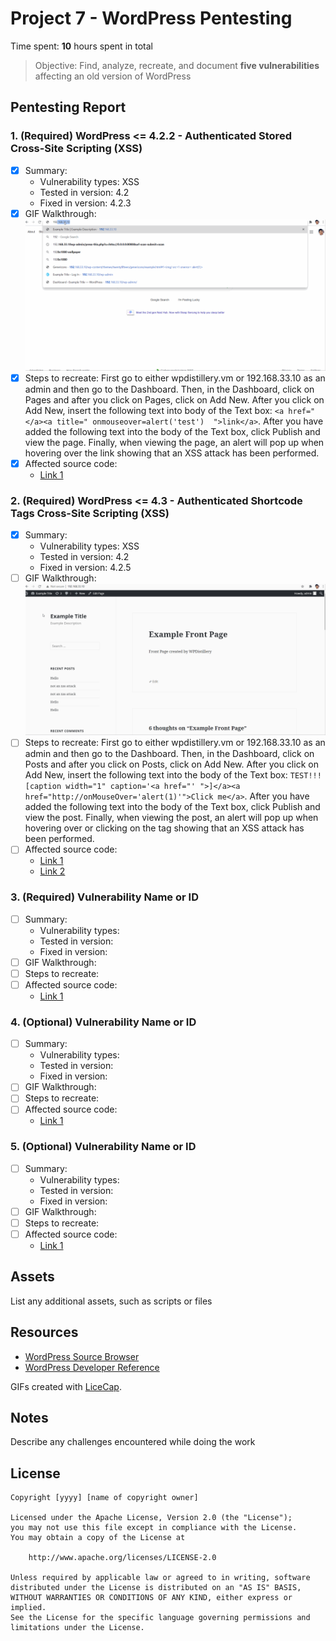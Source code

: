 # Project 7 - WordPress Pentesting

Time spent: **10** hours spent in total

> Objective: Find, analyze, recreate, and document **five vulnerabilities** affecting an old version of WordPress

## Pentesting Report

### 1. (Required) WordPress <= 4.2.2 - Authenticated Stored Cross-Site Scripting (XSS)
  - [X] Summary: 
    - Vulnerability types: XSS
    - Tested in version: 4.2
    - Fixed in version: 4.2.3
  - [X] GIF Walkthrough: <img src="WordPress Exploit 1.gif" alt="WordPress Exploit 1">
  - [X] Steps to recreate: First go to either wpdistillery.vm or 192.168.33.10 as an admin and then go to the Dashboard. Then, in the Dashboard, click on Pages and after you click on Pages, click on Add New. After you click on Add New, insert the following text into body of the Text box: `<a href="</a><a title=" onmouseover=alert('test')  ">link</a>`. After you have added the following text into the body of the Text box, click Publish and view the page. Finally, when viewing the page, an alert will pop up when hovering over the link showing that an XSS attack has been performed.
  - [X] Affected source code: 
    - [Link 1](https://klikki.fi/adv/wordpress3.html)
### 2. (Required) WordPress <= 4.3 - Authenticated Shortcode Tags Cross-Site Scripting (XSS)
  - [X] Summary: 
    - Vulnerability types: XSS
    - Tested in version: 4.2
    - Fixed in version: 4.2.5
  - [ ] GIF Walkthrough: <img src="WordPress Exploit 2.gif" alt="WordPress Exploit 2">
  - [ ] Steps to recreate: First go to either wpdistillery.vm or 192.168.33.10 as an admin and then go to the Dashboard. Then, in the Dashboard, click on Posts and after you click on Posts, click on Add New. After you click on Add New, insert the following text into the body of the Text box: `TEST!!![caption width="1" caption='<a href="' ">]</a><a href="http://onMouseOver='alert(1)'">Click me</a>`. After you have added the following text into the body of the Text box, click Publish and view the post. Finally, when viewing the post, an alert will pop up when hovering over or clicking on the tag showing that an XSS attack has been performed.
  - [ ] Affected source code:
    - [Link 1](https://blog.checkpoint.com/2015/09/15/finding-vulnerabilities-in-core-wordpress-a-bug-hunters-trilogy-part-iii-ultimatum/)
    - [Link 2](https://blog.knownsec.com/2015/09/wordpress-vulnerability-analysis-cve-2015-5714-cve-2015-5715/)
### 3. (Required) Vulnerability Name or ID
  - [ ] Summary: 
    - Vulnerability types:
    - Tested in version:
    - Fixed in version: 
  - [ ] GIF Walkthrough: 
  - [ ] Steps to recreate: 
  - [ ] Affected source code:
    - [Link 1](https://core.trac.wordpress.org/browser/tags/version/src/source_file.php)
### 4. (Optional) Vulnerability Name or ID
  - [ ] Summary: 
    - Vulnerability types:
    - Tested in version:
    - Fixed in version: 
  - [ ] GIF Walkthrough: 
  - [ ] Steps to recreate: 
  - [ ] Affected source code:
    - [Link 1](https://core.trac.wordpress.org/browser/tags/version/src/source_file.php)
### 5. (Optional) Vulnerability Name or ID
  - [ ] Summary: 
    - Vulnerability types:
    - Tested in version:
    - Fixed in version: 
  - [ ] GIF Walkthrough: 
  - [ ] Steps to recreate: 
  - [ ] Affected source code:
    - [Link 1](https://core.trac.wordpress.org/browser/tags/version/src/source_file.php) 

## Assets

List any additional assets, such as scripts or files

## Resources

- [WordPress Source Browser](https://core.trac.wordpress.org/browser/)
- [WordPress Developer Reference](https://developer.wordpress.org/reference/)

GIFs created with [LiceCap](http://www.cockos.com/licecap/).

## Notes

Describe any challenges encountered while doing the work

## License

    Copyright [yyyy] [name of copyright owner]

    Licensed under the Apache License, Version 2.0 (the "License");
    you may not use this file except in compliance with the License.
    You may obtain a copy of the License at

        http://www.apache.org/licenses/LICENSE-2.0

    Unless required by applicable law or agreed to in writing, software
    distributed under the License is distributed on an "AS IS" BASIS,
    WITHOUT WARRANTIES OR CONDITIONS OF ANY KIND, either express or implied.
    See the License for the specific language governing permissions and
    limitations under the License.
